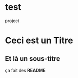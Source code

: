 # test
project


<h1>Ceci est un Titre</h1>

<h2>Et là un sous-titre</h2>

<p> ça fait des <strong>README</strong> </p>
